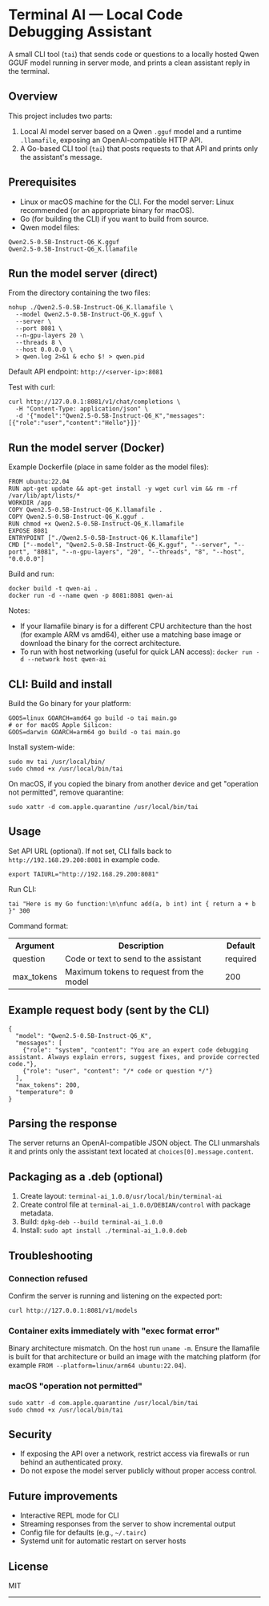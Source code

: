 

  <h1>Terminal AI — Local Code Debugging Assistant</h1>

  <p class="muted">A small CLI tool (<code>tai</code>) that sends code or questions to a locally hosted Qwen GGUF model running in server mode, and prints a clean assistant reply in the terminal.</p>

  <h2>Overview</h2>
  <p>This project includes two parts:</p>
  <ol>
    <li>Local AI model server based on a Qwen <code>.gguf</code> model and a runtime <code>.llamafile</code>, exposing an OpenAI-compatible HTTP API.</li>
    <li>A Go-based CLI tool (<code>tai</code>) that posts requests to that API and prints only the assistant's message.</li>
  </ol>

  <h2>Prerequisites</h2>
  <ul>
    <li>Linux or macOS machine for the CLI. For the model server: Linux recommended (or an appropriate binary for macOS).</li>
    <li>Go (for building the CLI) if you want to build from source.</li>
    <li>Qwen model files:</li>
  </ul>
  <pre><code>Qwen2.5-0.5B-Instruct-Q6_K.gguf
Qwen2.5-0.5B-Instruct-Q6_K.llamafile</code></pre>

  <h2>Run the model server (direct)</h2>
  <p>From the directory containing the two files:</p>
  <pre><code>nohup ./Qwen2.5-0.5B-Instruct-Q6_K.llamafile \
  --model Qwen2.5-0.5B-Instruct-Q6_K.gguf \
  --server \
  --port 8081 \
  --n-gpu-layers 20 \
  --threads 8 \
  --host 0.0.0.0 \
  > qwen.log 2>&1 & echo $! > qwen.pid</code></pre>
  <p>Default API endpoint: <code>http://&lt;server-ip&gt;:8081</code></p>
  <p>Test with curl:</p>
  <pre><code>curl http://127.0.0.1:8081/v1/chat/completions \
  -H "Content-Type: application/json" \
  -d '{"model":"Qwen2.5-0.5B-Instruct-Q6_K","messages":[{"role":"user","content":"Hello"}]}'</code></pre>

  <h2>Run the model server (Docker)</h2>
  <p>Example Dockerfile (place in same folder as the model files):</p>
  <pre><code>FROM ubuntu:22.04
RUN apt-get update && apt-get install -y wget curl vim && rm -rf /var/lib/apt/lists/*
WORKDIR /app
COPY Qwen2.5-0.5B-Instruct-Q6_K.llamafile .
COPY Qwen2.5-0.5B-Instruct-Q6_K.gguf .
RUN chmod +x Qwen2.5-0.5B-Instruct-Q6_K.llamafile
EXPOSE 8081
ENTRYPOINT ["./Qwen2.5-0.5B-Instruct-Q6_K.llamafile"]
CMD ["--model", "Qwen2.5-0.5B-Instruct-Q6_K.gguf", "--server", "--port", "8081", "--n-gpu-layers", "20", "--threads", "8", "--host", "0.0.0.0"]</code></pre>

  <p>Build and run:</p>
  <pre><code>docker build -t qwen-ai .
docker run -d --name qwen -p 8081:8081 qwen-ai</code></pre>

  <p>Notes:</p>
  <ul>
    <li>If your llamafile binary is for a different CPU architecture than the host (for example ARM vs amd64), either use a matching base image or download the binary for the correct architecture.</li>
    <li>To run with host networking (useful for quick LAN access): <code>docker run -d --network host qwen-ai</code></li>
  </ul>

  <h2>CLI: Build and install</h2>
  <p>Build the Go binary for your platform:</p>
  <pre><code>GOOS=linux GOARCH=amd64 go build -o tai main.go
# or for macOS Apple Silicon:
GOOS=darwin GOARCH=arm64 go build -o tai main.go</code></pre>
  <p>Install system-wide:</p>
  <pre><code>sudo mv tai /usr/local/bin/
sudo chmod +x /usr/local/bin/tai</code></pre>
  <p>On macOS, if you copied the binary from another device and get "operation not permitted", remove quarantine:</p>
  <pre><code>sudo xattr -d com.apple.quarantine /usr/local/bin/tai</code></pre>

  <h2>Usage</h2>
  <p>Set API URL (optional). If not set, CLI falls back to <code>http://192.168.29.200:8081</code> in example code.</p>
  <pre><code>export TAIURL="http://192.168.29.200:8081"</code></pre>

  <p>Run CLI:</p>
  <pre><code>tai "Here is my Go function:\n\nfunc add(a, b int) int { return a + b }" 300</code></pre>

  <p>Command format:</p>
  <table>
    <tr><th>Argument</th><th>Description</th><th>Default</th></tr>
    <tr><td>question</td><td>Code or text to send to the assistant</td><td>required</td></tr>
    <tr><td>max_tokens</td><td>Maximum tokens to request from the model</td><td>200</td></tr>
  </table>

  <h2>Example request body (sent by the CLI)</h2>
  <pre><code>{
  "model": "Qwen2.5-0.5B-Instruct-Q6_K",
  "messages": [
    {"role": "system", "content": "You are an expert code debugging assistant. Always explain errors, suggest fixes, and provide corrected code."},
    {"role": "user", "content": "/* code or question */"}
  ],
  "max_tokens": 200,
  "temperature": 0
}</code></pre>

  <h2>Parsing the response</h2>
  <p>The server returns an OpenAI-compatible JSON object. The CLI unmarshals it and prints only the assistant text located at <code>choices[0].message.content</code>.</p>

  <h2>Packaging as a .deb (optional)</h2>
  <ol>
    <li>Create layout: <code>terminal-ai_1.0.0/usr/local/bin/terminal-ai</code></li>
    <li>Create control file at <code>terminal-ai_1.0.0/DEBIAN/control</code> with package metadata.</li>
    <li>Build: <code>dpkg-deb --build terminal-ai_1.0.0</code></li>
    <li>Install: <code>sudo apt install ./terminal-ai_1.0.0.deb</code></li>
  </ol>

  <h2>Troubleshooting</h2>
  <h3>Connection refused</h3>
  <p>Confirm the server is running and listening on the expected port:</p>
  <pre><code>curl http://127.0.0.1:8081/v1/models</code></pre>

  <h3>Container exits immediately with "exec format error"</h3>
  <p>Binary architecture mismatch. On the host run <code>uname -m</code>. Ensure the llamafile is built for that architecture or build an image with the matching platform (for example <code>FROM --platform=linux/arm64 ubuntu:22.04</code>).</p>

  <h3>macOS "operation not permitted"</h3>
  <pre><code>sudo xattr -d com.apple.quarantine /usr/local/bin/tai
sudo chmod +x /usr/local/bin/tai</code></pre>

  <h2>Security</h2>
  <ul>
    <li>If exposing the API over a network, restrict access via firewalls or run behind an authenticated proxy.</li>
    <li>Do not expose the model server publicly without proper access control.</li>
  </ul>

  <h2>Future improvements</h2>
  <ul>
    <li>Interactive REPL mode for CLI</li>
    <li>Streaming responses from the server to show incremental output</li>
    <li>Config file for defaults (e.g., <code>~/.tairc</code>)</li>
    <li>Systemd unit for automatic restart on server hosts</li>
  </ul>

  <h2>License</h2>
  <p>MIT</p>

  <hr />

